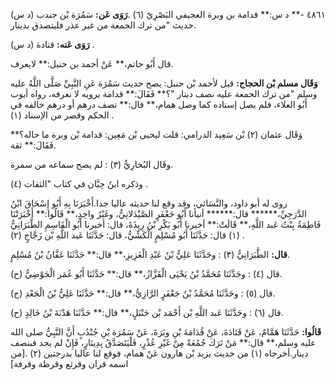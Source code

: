 ٤٨٦١ -** د س:** قدامة بن وبرة العجيفي البَصْرِيّ (٦) .**رَوَى عَن:** سَمُرَة بْن جندب (د س) حديث "من ترك الجمعة من غير عذر فليتصدق بدينار.

**رَوَى عَنه:** قتادة (د س) .

قال أَبُو حاتم،** عَنْ أحمد بن حنبل:** لايعرف.

**وَقَال مسلم بْن الحجاج:** قيل لأحمد بْن حنبل: يصح حديث سَمُرَة عَنِ النَّبِيِّ صَلَّى اللَّهُ عليه وسلم "من ترك الجمعة عليه نصف دينار "؟** فَقَالَ:** قدامة يرويه لا نعرفه، رواه أيوب أَبُو العلاء، فلم يصل إسناده كما وصل همام،** قال:** نصف درهم أو درهم خالفه في الحكم وقصر من الإسناد (١) .

وَقَال عثمان (٢) بْن سَعِيد الدرامي: قلت ليحيى بْن مَعِين: قدامة بْن وبرة ما حاله؟** فَقَالَ:** ثقة.

وقَال البُخارِيُّ (٣) : لم يصح سماعه من سمرة.

وذكره ابنُ حِبَّان في كتاب "الثقات (٤) .

روى له أبو داود، والنَّسَائي، وقد وقع لنا حديثه عاليا جدا.أَخْبَرَنَا بِهِ أَبُو إِسْحَاقَ ابْنُ الدَّرَجِيِّ،****** قال:****** أنبأنا أَبُو جَعْفَرٍ الصَّيْدَلانِيُّ، وغَيْرُ واحِدٍ،** قَالُوا:** أَخْبَرَتْنَا فَاطِمَةُ بِنْتُ عَبد اللَّهِ،** قَالَتْ:** أخبرنا أَبُو بَكْرِ بْنُ رِيذَةَ، قال: أخبرنا أَبُو الْقَاسِمِ الطَّبَرَانِيُّ (١) قال: حَدَّثَنَا أَبُو مُسْلِمٍ الْكَشِّيُّ، قال: حَدَّثَنَا عَبد اللَّهِ بْن زَجَّاجٍ (٢) .

**قال:** الطَّبَرَانِيُّ (٣) : وحَدَّثَنَا عَلِيُّ بْنُ عَبْدِ الْعَزِيزِ،** قال:** حَدَّثَنَا عَفَّانُ بْنُ مُسْلِمٍ.

(ح) قال (٤) : وحَدَّثَنَا مُحَمَّدُ بْنُ يَحْيَى الْقَزَّازُ،** قال:** حَدَّثَنَا أَبُو عُمَر الْحَوْضِيُّ.

(ح) قال (٥) : وحَدَّثَنَا مُحَمَّدُ بْنُ جَعْفَرٍ الرَّازِيُّ،** قال:** حَدَّثَنَا عَلِيُّ بْنُ الْجَعْدِ.

(ح) قال (٦) : وحَدَّثَنَا عَبد اللَّهِ بْن أَحْمَد بْن حَنْبَلٍ،** قال:** حَدَّثَنَا هَدْبَةَ بْنُ خَالِدٍ.

**قَالُوا:** حَدَّثَنَا هَمَّامٌ، عَنْ قَتَادَةَ، عَنْ قُدَامَةَ بْنِ وبَرَةَ، عَنْ سَمُرَة بْنِ جُنْدُبٍ أَنَّ النَّبِيُّ صلى الله عليه وسلم،** قال:** مَنْ تَرَكَ جُمُعَةً مِنْ غَيْرِ عُذْرٍ، فَلْيَتَصَدَّقُ بِدِينَارٍ، فَإِنْ لم يجد فبنصف دينار.أخرجاه (١) من حديث يزيد بْن هارون عَنْ همام، فوقع لنا عاليا بدرجتين (٢) .[من اسمه قران وقرثع وقرظة وقرفة]
